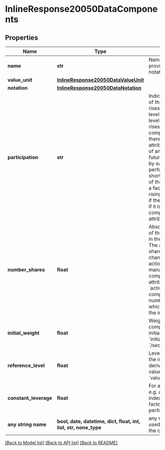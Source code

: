 # InlineResponse20050DataComponents


## Properties
Name | Type | Description | Notes
------------ | ------------- | ------------- | -------------
**name** | **str** | Name of the component, provided also if there is no notation for the component. | [optional] 
**value_unit** | [**InlineResponse20050DataValueUnit**](InlineResponse20050DataValueUnit.md) |  | [optional] 
**notation** | [**InlineResponse20050DataNotation**](InlineResponse20050DataNotation.md) |  | [optional] 
**participation** | **str** | Indicates whether the level of the composite instrument rises or falls with a rising level of the component. The level of a basket always rises with rising level of its components and vice versa; therefore, for those the attribute is not set. The level of an alpha structure or a futures spread is calculated by subtracting the performance (price) of the short component from that of the long one. The level of a factor index rises with rising level of its component if the latter is long, and falls if it is short. For the type of composite instrument, see attribute  &#x60;typeComposite&#x60;. | [optional] 
**number_shares** | **float** | Absolute number of shares of the component contained in the composite instrument.  The absolute number of shares can be subject to change due to corporate actions or active management of the composite instrument (see attribute &#x60;activeManagement&#x60;). If the component is an index, the number of shares is a factor which applies to the level of the index. | [optional] 
**initial_weight** | **float** | Weighting of the component, valid only at initial fixing   (see attribute &#x60;initialFixing&#x60; in endpoint &#x60;/securitizedDerivative/get&#x60;).  | [optional] 
**reference_level** | **float** | Level of the component on the issue date of the derivative product.  For the value unit, see attribute &#x60;valueUnit&#x60;. | [optional] 
**constant_leverage** | **float** | For a leveraged component, e.g. a component of a factor index, day-to-day leverage factor of the component&#39;s performance. | [optional] 
**any string name** | **bool, date, datetime, dict, float, int, list, str, none_type** | any string name can be used but the value must be the correct type | [optional]

[[Back to Model list]](../README.md#documentation-for-models) [[Back to API list]](../README.md#documentation-for-api-endpoints) [[Back to README]](../README.md)


